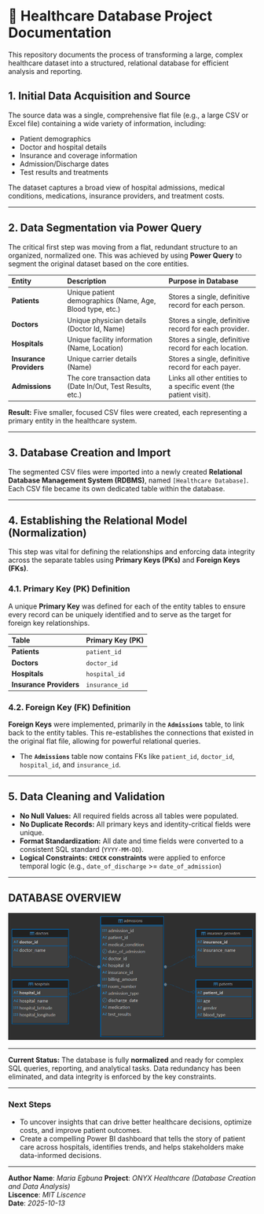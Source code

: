 # 🏥 Healthcare Database Project Documentation

This repository documents the process of transforming a large, complex healthcare dataset into a structured, relational database for efficient analysis and reporting.

## 1. Initial Data Acquisition and Source

The source data was a single, comprehensive flat file (e.g., a large CSV or Excel file) containing a wide variety of information, including:

* Patient demographics
* Doctor and hospital details
* Insurance and coverage information
* Admission/Discharge dates
* Test results and treatments

The dataset captures a broad view of hospital admissions, medical conditions, medications, insurance providers, and treatment costs.

---

## 2. Data Segmentation via Power Query

The critical first step was moving from a flat, redundant structure to an organized, normalized one. This was achieved by using **Power Query** to segment the original dataset based on the core entities.

| Entity | Description | Purpose in Database |
| :--- | :--- | :--- |
| **Patients** | Unique patient demographics (Name, Age, Blood type, etc.) | Stores a single, definitive record for each person. |
| **Doctors** | Unique physician details (Doctor Id, Name) | Stores a single, definitive record for each provider. |
| **Hospitals** | Unique facility information (Name, Location) | Stores a single, definitive record for each location. |
| **Insurance Providers** | Unique carrier details (Name) | Stores a single, definitive record for each payer. |
| **Admissions** | The core transaction data (Date In/Out, Test Results, etc.) | Links all other entities to a specific event (the patient visit). |

**Result:** Five smaller, focused CSV files were created, each representing a primary entity in the healthcare system.

---

## 3. Database Creation and Import

The segmented CSV files were imported into a newly created **Relational Database Management System (RDBMS)**, named `[Healthcare Database]`. Each CSV file became its own dedicated table within the database.

---

## 4. Establishing the Relational Model (Normalization)

This step was vital for defining the relationships and enforcing data integrity across the separate tables using **Primary Keys (PKs)** and **Foreign Keys (FKs)**.

### 4.1. Primary Key (PK) Definition

A unique **Primary Key** was defined for each of the entity tables to ensure every record can be uniquely identified and to serve as the target for foreign key relationships.

| Table | Primary Key (PK)|
| :--- | :--- |
| **Patients** | `patient_id` |
| **Doctors** | `doctor_id` |
| **Hospitals** | `hospital_id` |
| **Insurance Providers**| `insurance_id` |

### 4.2. Foreign Key (FK) Definition

**Foreign Keys** were implemented, primarily in the **`Admissions`** table, to link back to the entity tables. This re-establishes the connections that existed in the original flat file, allowing for powerful relational queries.

* The **`Admissions`** table now contains FKs like `patient_id`, `doctor_id`, `hospital_id`, and `insurance_id`.

---

## 5. Data Cleaning and Validation

* **No Null Values:** All required fields across all tables were populated.
* **No Duplicate Records:** All primary keys and identity-critical fields were unique.
* **Format Standardization:** All date and time fields were converted to a consistent SQL standard (`YYYY-MM-DD`).
* **Logical Constraints:** **`CHECK` constraints** were applied to enforce temporal logic (e.g., `date_of_discharge` >= `date_of_admission`)

---

## DATABASE OVERVIEW

![The Entity Relationship Diagram](<Images/HealthCare Database Schema.png>)

---

**Current Status:** The database is fully **normalized** and ready for complex SQL queries, reporting, and analytical tasks. Data redundancy has been eliminated, and data integrity is enforced by the key constraints.

---

### Next Steps

* To uncover insights that can drive better healthcare decisions, optimize costs, and improve patient outcomes.
* Create a compelling Power BI dashboard that tells the story of patient care across hospitals, identifies trends, and helps stakeholders make data-informed decisions.

---

**Author Name**: *Maria Egbuna* 
**Project**: *ONYX Healthcare (Database Creation and Data Analysis)*    
**Liscence**: *MIT Liscence*    
**Date**: *2025-10-13*  
